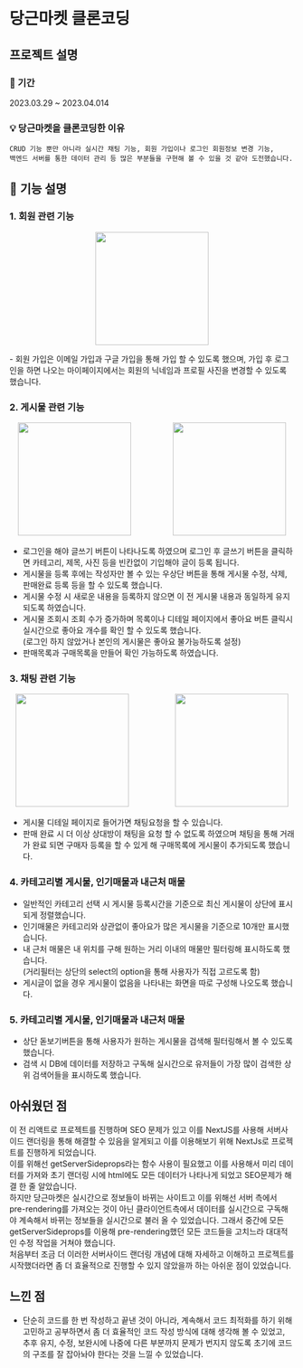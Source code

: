 # 당근마켓 클론코딩

## 프로젝트 설명

### 📆 기간

2023.03.29 ~ 2023.04.014<br/>


### 💡 당근마켓을 클론코딩한 이유

```
CRUD 기능 뿐만 아니라 실시간 채팅 기능, 회원 가입이나 로그인 회원정보 변경 기능, 
백엔드 서버를 통한 데이터 관리 등 많은 부분들을 구현해 볼 수 있을 것 같아 도전했습니다.  
```


## 🔎 기능 설명

### 1. 회원 관련 기능

<p align="center">
  <img width="200" src="https://user-images.githubusercontent.com/57396816/232033860-0d149503-bd39-4d8c-aa6b-4923065485ef.gif">
</p>
- 회원 가입은 이메일 가입과 구글 가입을 통해 가입 할 수 있도록 했으며, 가입 후 로그인을 하면 나오는 마이페이지에서는 회원의 닉네임과 프로필 사진을 변경할 수 있도록 했습니다.

### 2. 게시물 관련 기능

<p align="center">
  <img  width="200" src="https://user-images.githubusercontent.com/57396816/232147014-1cb2f391-0cf9-425a-9984-2c28bb9b97ba.gif">&nbsp &nbsp &nbsp &nbsp &nbsp&nbsp &nbsp &nbsp &nbsp &nbsp
  <img  width="200" src="https://user-images.githubusercontent.com/57396816/232147009-5af0c5c4-d6fb-4790-80d0-3642f1ecef3a.gif">
</p>

- 로그인을 해야 글쓰기 버튼이 나타나도록 하였으며 로그인 후 글쓰기 버튼을 클릭하면 카테고리, 제목, 사진 등을 빈칸없이 기입해야 글이 등록 됩니다.<br>
- 게시물을 등록 후에는 작성자만 볼 수 있는 우상단 버튼을 통해 게시물 수정, 삭제, 판매완료 등록 등을 할 수 있도록 했습니다.<br>
- 게시물 수정 시 새로운 내용을 등록하지 않으면 이 전 게시물 내용과 동일하게 유지되도록 하였습니다.<br>
- 게시물 조회시 조회 수가 증가하며 목록이나 디테일 페이지에서 좋아요 버튼 클릭시 실시간으로 좋아요 개수를 확인 할 수 있도록 했습니다.<br>(로그인 하지 않았거나 본인의 게시물은 좋아요 불가능하도록 설정)
- 판매목록과 구매목록을 만들어 확인 가능하도록 하였습니다.


### 3. 채팅 관련 기능

<p align="center"><img  width="200" src="https://user-images.githubusercontent.com/57396816/232039906-c82bf70d-7c2d-46d5-a3b5-94f41cfa5d67.gif"> &nbsp &nbsp &nbsp &nbsp &nbsp &nbsp &nbsp &nbsp &nbsp &nbsp <img  width="200" src="https://user-images.githubusercontent.com/57396816/232041361-697c8ae9-492a-432e-ac6c-b6e7e2963186.gif">
</p>


- 게시물 디테일 페이지로 들어가면 채팅요청을 할 수 있습니다. <br>
- 판매 완료 시 더 이상 상대방이 채팅을 요청 할 수 없도록 하였으며 채팅을 통해 거래가 완료 되면 구매자 등록을 할 수 있게 해 구매목록에 게시물이 추가되도록 했습니다.



### 4. 카테고리별 게시물, 인기매물과 내근처 매물

- 일반적인 카테고리 선택 시 게시물 등록시간을 기준으로 최신 게시물이 상단에 표시되게 정렬했습니다.<br>
- 인기매물은 카테고리와 상관없이 좋아요가 많은 게시물을 기준으로 10개만 표시했습니다.<br>
- 내 근처 매물은 내 위치를 구해 원하는 거리 이내의 매물만 필터링해 표시하도록 했습니다. <br>(거리필터는 상단의 select의 option을 통해 사용자가 직접 고르도록 함)
- 게시글이 없을 경우 게시물이 없음을 나타내는 화면을 따로 구성해 나오도록 했습니다.<br>


### 5. 카테고리별 게시물, 인기매물과 내근처 매물

- 상단 돋보기버튼을 통해 사용자가 원하는 게시물을 검색해 필터링해서 볼 수 있도록 했습니다.<br>
- 검색 시 DB에 데이터를 저장하고 구독해 실시간으로 유저들이 가장 많이 검색한 상위 검색어들을 표시하도록 했습니다.<br>



## 아쉬웠던 점

 이 전 리액트로 프로젝트를 진행하며 SEO 문제가 있고 이를 NextJS를 사용해 서버사이드 랜더링을 통해 해결할 수 있음을 알게되고 이를 이용해보기 위해 NextJs로 프로젝트를 진행하게 되었습니다.<br>
이를 위해선 getServerSideprops라는 함수 사용이 필요했고 이를 사용해서 미리 데이터를 가져와 초기 랜더링 시에 html에도 모든 데이터가 나타나게 되었고 SEO문제가 해결 한 줄 알았습니다.<br>
하지만 당근마켓은 실시간으로 정보들이 바뀌는 사이트고 이를 위해선 서버 측에서 pre-rendering를 가져오는 것이 아닌 클라이언트측에서 데이터를 실시간으로 구독해야 계속해서 바뀌는 정보들을 실시간으로 불러 올 수 있었습니다. 그래서 중간에 모든 getServerSideprops를 이용해 pre-rendering했던 모든 코드들을 고치느라 대대적인 수정 작업을 거쳐야 했습니다.<br>
처음부터 조금 더 이러한 서버사이드 랜더링 개념에 대해 자세하고 이해하고 프로젝트를 시작했더라면 좀 더 효율적으로 진행할 수 있지 않았을까 하는 아쉬운 점이 있었습니다.

## 느낀 점
- 단순히 코드를 한 번 작성하고 끝낸 것이 아니라, 계속해서 코드 최적화를 하기 위해 고민하고 공부하면서 좀 더 효율적인 코드 작성 방식에 대해 생각해 볼 수 있었고, 추후 유지, 수정, 보완시에 나중에 다른 부분까지 문제가 번지지 않도록 초기에 코드의 구조를 잘 잡아놔야 한다는 것을 느낄 수 있었습니다.
